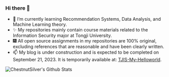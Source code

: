 ### Hi there 👋

- 🌱 I’m currently learning Recommendation Systems, Data Analysis, and Machine Learning theory.
- ✨ My repositories mainly contain course materials related to the Information Security major at Tongji University.
- 🎆 All open source assignments in my repositories are 100% original, excluding references that are reasonable and have been clearly written.
- 📫 My blog is under construction and is expected to be completed on September 21, 2023. It is temporarily available at: [TJIS-My-Helloworld](https://chestnutsilver.github.io/TJIS-My-Helloworld).

![ChestnutSilver's Github Stats](https://github-readme-stats.vercel.app/api?username=ChestnutSilver&show_icons=true&title_color=fff&icon_color=79ff97&text_color=9f9f9f&bg_color=151515)


<!--
**ChestnutSilver/ChestnutSilver** is a ✨ _special_ ✨ repository because its `README.md` (this file) appears on your GitHub profile.

Here are some ideas to get you started:
- 👯 I’m looking to collaborate on ...
- 🤔 I’m looking for help with ...
- 💬 Ask me about ...
- 😄 Pronouns: ...
- ⚡ Fun fact: ...
-->
